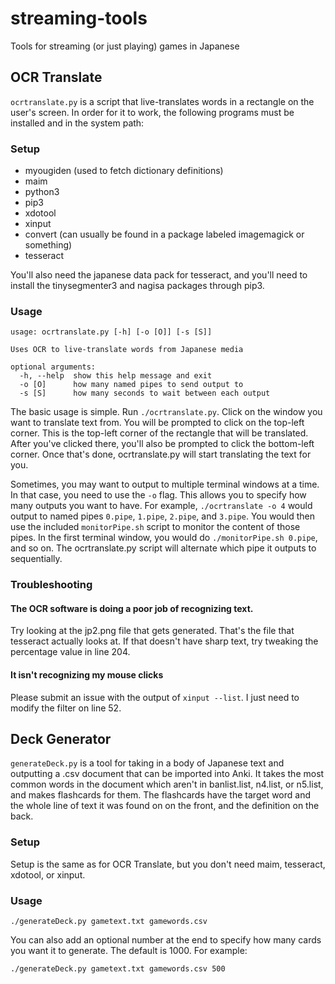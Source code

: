 # streaming-tools
Tools for streaming (or just playing) games in Japanese

## OCR Translate
`ocrtranslate.py` is a script that live-translates words in a rectangle on the user's screen. In order for it to work, the following programs must be installed and in the system path:

### Setup
* myougiden (used to fetch dictionary definitions)
* maim
* python3
* pip3
* xdotool
* xinput
* convert (can usually be found in a package labeled imagemagick or something)
* tesseract

You'll also need the japanese data pack for tesseract, and you'll need to install the tinysegmenter3 and nagisa packages through pip3.

### Usage
```
usage: ocrtranslate.py [-h] [-o [O]] [-s [S]]

Uses OCR to live-translate words from Japanese media

optional arguments:
  -h, --help  show this help message and exit
  -o [O]      how many named pipes to send output to
  -s [S]      how many seconds to wait between each output
```

The basic usage is simple. Run `./ocrtranslate.py`. Click on the window you want to translate text from. You will be prompted to click on the top-left corner. This is the top-left corner of the rectangle that will be translated. After you've clicked there, you'll also be prompted to click the bottom-left corner. Once that's done, ocrtranslate.py will start translating the text for you.

Sometimes, you may want to output to multiple terminal windows at a time. In that case, you need to use the `-o` flag. This allows you to specify how many outputs you want to have. For example, `./ocrtranslate -o 4` would output to named pipes `0.pipe`, `1.pipe`, `2.pipe`, and `3.pipe`. You would then use the included `monitorPipe.sh` script to monitor the content of those pipes. In the first terminal window, you would do `./monitorPipe.sh 0.pipe`, and so on. The ocrtranslate.py script will alternate which pipe it outputs to sequentially.

### Troubleshooting
#### The OCR software is doing a poor job of recognizing text.
Try looking at the jp2.png file that gets generated. That's the file that tesseract actually looks at. If that doesn't have sharp text, try tweaking the percentage value in line 204.

#### It isn't recognizing my mouse clicks
Please submit an issue with the output of `xinput --list`. I just need to modify the filter on line 52.

## Deck Generator
`generateDeck.py` is a tool for taking in a body of Japanese text and outputting a .csv document that can be imported into Anki. It takes the most common words in the document which aren't in banlist.list, n4.list, or n5.list, and makes flashcards for them. The flashcards have the target word and the whole line of text it was found on on the front, and the definition on the back.

### Setup
Setup is the same as for OCR Translate, but you don't need maim, tesseract, xdotool, or xinput.

### Usage
`./generateDeck.py gametext.txt gamewords.csv`

You can also add an optional number at the end to specify how many cards you want it to generate. The default is 1000. For example:

`./generateDeck.py gametext.txt gamewords.csv 500`
